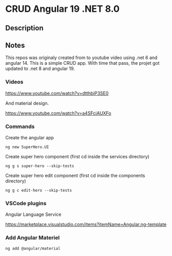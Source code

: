 # CRUD Angular 19 .NET 8.0

## Description

## Notes

This repos was originaly created from to youtube video using .net 6 and angular 14. This is a simple CRUD app. With time that pass, the projet got updated to .net 8 and angular 19.

### Videos

https://www.youtube.com/watch?v=dtthbiP3SE0

And material design.

https://www.youtube.com/watch?v=a4SFciAUXFo

### Commands

Create the angular app
```
ng new SuperHero.UI
```

Create super hero component (first cd inside the services directory)
```
ng g s super-hero --skip-tests
```

Create super hero edit component (first cd inside the components directory)
```
ng g c edit-hero --skip-tests
```

### VSCode plugins

Angular Language Service

https://marketplace.visualstudio.com/items?itemName=Angular.ng-template

### Add Angular Materiel

```
ng add @angular/material
```

